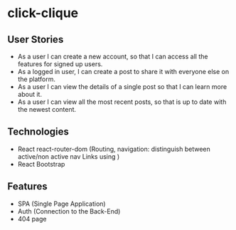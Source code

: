 # click-clique

## User Stories

- As a user I can create a new account, so that I can access all the features for signed up users.
- As a logged in user, I can create a post to share it with everyone else on the platform.
- As a user I can view the details of a single post so that I can learn more about it.
- As a user I can view all the most recent posts, so that is up to date with the newest content.

## Technologies

- React
  react-router-dom (Routing, navigation: distinguish between active/non active nav Links using )
- React Bootstrap

## Features

- SPA (Single Page Application)
- Auth (Connection to the Back-End)
- 404 page

